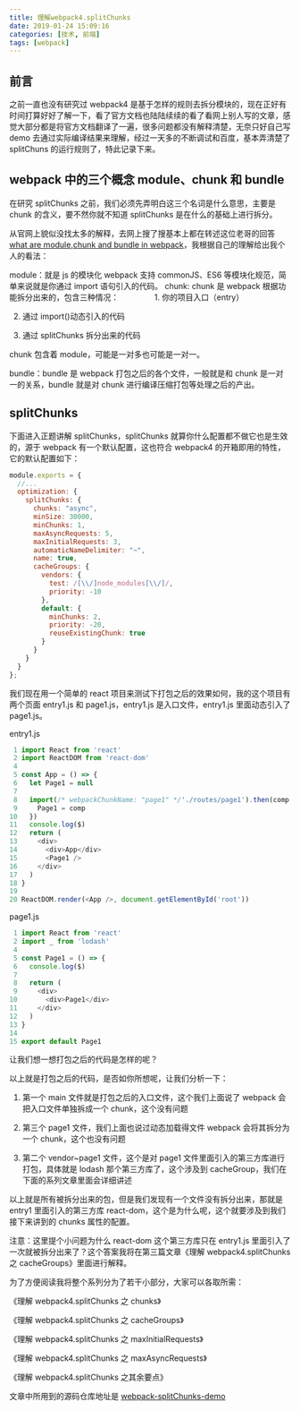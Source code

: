 ```yaml
---
title: 理解webpack4.splitChunks
date: 2019-01-24 15:09:16
categories: [技术, 前端]
tags: [webpack]
---
```


## 前言

之前一直也没有研究过 webpack4 是基于怎样的规则去拆分模块的，现在正好有时间打算好好了解一下，看了官方文档也陆陆续续的看了看网上别人写的文章，感觉大部分都是将官方文档翻译了一遍，很多问题都没有解释清楚，无奈只好自己写 demo 去通过实际编译结果来理解，经过一天多的不断调试和百度，基本弄清楚了 splitChuns 的运行规则了，特此记录下来。

<!-- more -->

## webpack 中的三个概念 module、chunk 和 bundle

在研究 splitChunks 之前，我们必须先弄明白这三个名词是什么意思，主要是 chunk 的含义，要不然你就不知道 splitChunks 是在什么的基础上进行拆分。

从官网上貌似没找太多的解释，去网上搜了搜基本上都在转述这位老哥的回答[what are module,chunk and bundle in webpack](https://stackoverflow.com/questions/42523436/what-are-module-chunk-and-bundle-in-webpack)，我根据自己的理解给出我个人的看法：

module：就是 js 的模块化 webpack 支持 commonJS、ES6 等模块化规范，简单来说就是你通过 import 语句引入的代码。
chunk: chunk 是 webpack 根据功能拆分出来的，包含三种情况：
　　　　 1. 你的项目入口（entry）

2. 通过 import()动态引入的代码

3. 通过 splitChunks 拆分出来的代码

chunk 包含着 module，可能是一对多也可能是一对一。

bundle：bundle 是 webpack 打包之后的各个文件，一般就是和 chunk 是一对一的关系，bundle 就是对 chunk 进行编译压缩打包等处理之后的产出。

## splitChunks

下面进入正题讲解 splitChunks，splitChunks 就算你什么配置都不做它也是生效的，源于 webpack 有一个默认配置，这也符合 webpack4 的开箱即用的特性，它的默认配置如下：

```javascript
module.exports = {
  //...
  optimization: {
    splitChunks: {
      chunks: "async",
      minSize: 30000,
      minChunks: 1,
      maxAsyncRequests: 5,
      maxInitialRequests: 3,
      automaticNameDelimiter: "~",
      name: true,
      cacheGroups: {
        vendors: {
          test: /[\\/]node_modules[\\/]/,
          priority: -10
        },
        default: {
          minChunks: 2,
          priority: -20,
          reuseExistingChunk: true
        }
      }
    }
  }
};
```

我们现在用一个简单的 react 项目来测试下打包之后的效果如何，我的这个项目有两个页面 entry1.js 和 page1.js，entry1.js 是入口文件，entry1.js 里面动态引入了 page1.js。

entry1.js

```javascript
 1 import React from 'react'
 2 import ReactDOM from 'react-dom'
 4
 5 const App = () => {
 6   let Page1 = null
 7
 8   import(/* webpackChunkName: "page1" */'./routes/page1').then(comp => {
 9     Page1 = comp
10   })
11   console.log($)
12   return (
13     <div>
14       <div>App</div>
15       <Page1 />
16     </div>
17   )
18 }
19
20 ReactDOM.render(<App />, document.getElementById('root'))
```

page1.js

```javascript
 1 import React from 'react'
 2 import _ from 'lodash'
 4
 5 const Page1 = () => {
 6   console.log($)
 7
 8   return (
 9     <div>
10       <div>Page1</div>
11     </div>
12   )
13 }
14
15 export default Page1
```

让我们想一想打包之后的代码是怎样的呢？

以上就是打包之后的代码，是否如你所想呢，让我们分析一下：

1. 第一个 main 文件就是打包之后的入口文件，这个我们上面说了 webpack 会把入口文件单独拆成一个 chunk，这个没有问题

2. 第三个 page1 文件，我们上面也说过动态加载得文件 webpack 会将其拆分为一个 chunk，这个也没有问题

3. 第二个 vendor~page1 文件，这个是对 page1 文件里面引入的第三方库进行打包，具体就是 lodash 那个第三方库了，这个涉及到 cacheGroup，我们在下面的系列文章里面会详细讲述

以上就是所有被拆分出来的包，但是我们发现有一个文件没有拆分出来，那就是 entry1 里面引入的第三方库 react-dom，这个是为什么呢，这个就要涉及到我们接下来讲到的 chunks 属性的配置。

注意：这里提个小问题为什么 react-dom 这个第三方库只在 entry1.js 里面引入了一次就被拆分出来了？这个答案我将在第三篇文章《理解 webpack4.splitChunks 之 cacheGroups》里面进行解释。

为了方便阅读我将整个系列分为了若干小部分，大家可以各取所需：

《理解 webpack4.splitChunks 之 chunks》

《理解 webpack4.splitChunks 之 cacheGroups》

《理解 webpack4.splitChunks 之 maxInitialRequests》

《理解 webpack4.splitChunks 之 maxAsyncRequests》

《理解 webpack4.splitChunks 之其余要点》

文章中所用到的源码仓库地址是 [webpack-splitChunks-demo](https://github.com/kwzm/webpack-splitChunks-demo)
